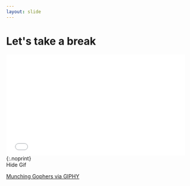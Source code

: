 ```yaml
---
layout: slide
---
```


# Let's take a break

<iframe src="//giphy.com/embed/TUdJ5Bwl97oyI" width="480" height="270"
frameBorder="0" class="giphy-embed" allowFullScreen></iframe>
{:.noprint}

<div class="hide-gif">
Hide Gif
</div>

<p class="notes"><a
href="http://giphy.com/gifs/TUdJ5Bwl97oyI">Munching Gophers via GIPHY</a></p>
